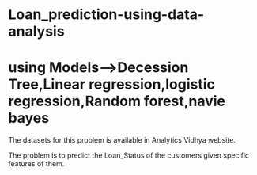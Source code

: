 # Loan_prediction-using-data-analysis
# using Models-->Decession Tree,Linear regression,logistic regression,Random forest,navie bayes
The datasets for this problem is available in Analytics Vidhya website.

The problem is to predict the Loan_Status of the customers given specific features of them.
